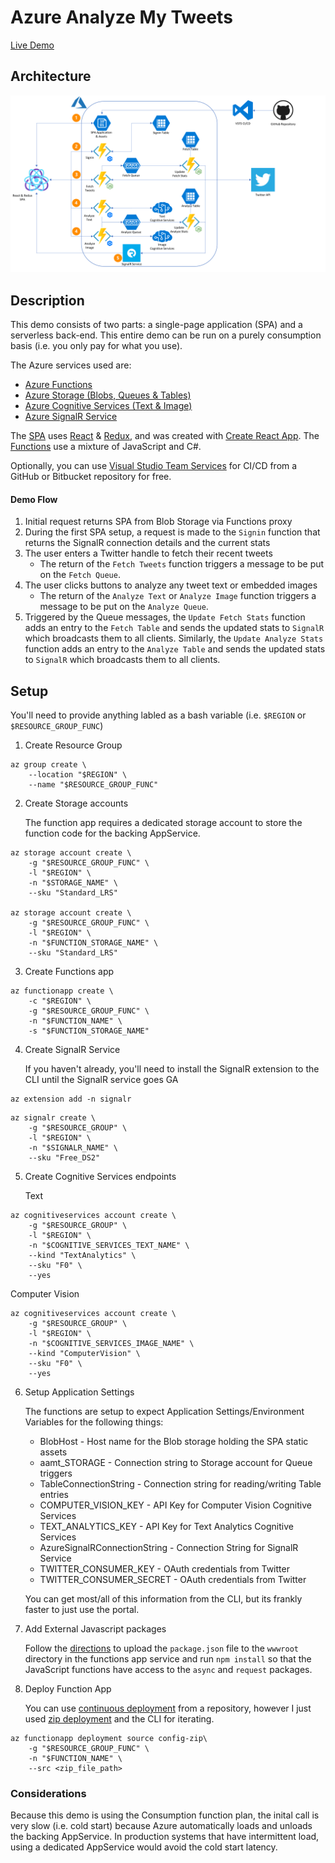 # Azure Analyze My Tweets

[Live Demo](https://aamt-func.azurewebsites.net/)

## Architecture
![alt text](https://github.com/davemurphysf/aamt-spa/raw/master/aamt-diagram.png "aamt diagram")

## Description
This demo consists of two parts: a single-page application (SPA) and a serverless back-end.  This entire demo can be run on a purely consumption basis (i.e. you only pay for what you use).

The Azure services used are:
* [Azure Functions](https://azure.microsoft.com/en-us/services/functions/)
* [Azure Storage (Blobs, Queues & Tables)](https://azure.microsoft.com/en-us/services/storage/)
* [Azure Cognitive Services (Text & Image)](https://azure.microsoft.com/en-us/services/cognitive-services/)
* [Azure SignalR Service](https://azure.microsoft.com/en-us/services/signalr-service/)

The [SPA](https://github.com/davemurphysf/aamt-spa) uses [React](https://reactjs.org) & [Redux](https://redux.js.org/), and was created with [Create React App](https://github.com/facebook/create-react-app).  The [Functions](https://github.com/davemurphysf/aamt-functions) use a mixture of JavaScript and C#.

Optionally, you can use [Visual Studio Team Services](https://www.visualstudio.com/team-services/) for CI/CD from a GitHub or Bitbucket repository for free.
#### Demo Flow
1. Initial request returns SPA from Blob Storage via Functions proxy
2. During the first SPA setup, a request is made to the ```Signin``` function that returns the SignalR connection details and the current stats
3. The user enters a Twitter handle to fetch their recent tweets
   * The return of the ```Fetch Tweets``` function triggers a message to be put on the ```Fetch Queue```.
4. The user clicks buttons to analyze any tweet text or embedded images
   * The return of the ```Analyze Text``` or ```Analyze Image``` function triggers a message to be put on the ```Analyze Queue```.
5. Triggered by the Queue messages, the ```Update Fetch Stats``` function adds an entry to the ```Fetch Table``` and sends the updated stats to ```SignalR``` which broadcasts them to all clients.  Similarly, the ```Update Analyze Stats``` function adds an entry to the ```Analyze Table``` and sends the updated stats to ```SignalR``` which broadcasts them to all clients.

## Setup

You'll need to provide anything labled as a bash variable (i.e. ```$REGION``` or ```$RESOURCE_GROUP_FUNC```)

1. Create Resource Group
```
az group create \
    --location "$REGION" \
    --name "$RESOURCE_GROUP_FUNC"
```

2. Create Storage accounts

   The function app requires a dedicated storage account to store the function code for the backing AppService.
```
az storage account create \
    -g "$RESOURCE_GROUP_FUNC" \
    -l "$REGION" \
    -n "$STORAGE_NAME" \
    --sku "Standard_LRS"

az storage account create \
    -g "$RESOURCE_GROUP_FUNC" \
    -l "$REGION" \
    -n "$FUNCTION_STORAGE_NAME" \
    --sku "Standard_LRS"
```

3. Create Functions app
```
az functionapp create \
    -c "$REGION" \
    -g "$RESOURCE_GROUP_FUNC" \
    -n "$FUNCTION_NAME" \
    -s "$FUNCTION_STORAGE_NAME"
```

4. Create SignalR Service

   If you haven't already, you'll need to install the SignalR extension to the CLI until the SignalR service goes GA
```
az extension add -n signalr
```
```
az signalr create \
    -g "$RESOURCE_GROUP" \
    -l "$REGION" \
    -n "$SIGNALR_NAME" \
    --sku "Free_DS2"
```

5. Create Cognitive Services endpoints

   Text
```
az cognitiveservices account create \
    -g "$RESOURCE_GROUP" \
    -l "$REGION" \
    -n "$COGNITIVE_SERVICES_TEXT_NAME" \
    --kind "TextAnalytics" \
    --sku "F0" \
    --yes
```

   Computer Vision
```
az cognitiveservices account create \
    -g "$RESOURCE_GROUP" \
    -l "$REGION" \
    -n "$COGNITIVE_SERVICES_IMAGE_NAME" \
    --kind "ComputerVision" \
    --sku "F0" \
    --yes
```

6. Setup Application Settings

   The functions are setup to expect Application Settings/Environment Variables for the following things:

   * BlobHost - Host name for the Blob storage holding the SPA static assets
   * aamt_STORAGE - Connection string to Storage account for Queue triggers   
   * TableConnectionString - Connection string for reading/writing Table entries
   * COMPUTER_VISION_KEY - API Key for Computer Vision Cognitive Services
   * TEXT_ANALYTICS_KEY - API Key for Text Analytics Cognitive Services
   * AzureSignalRConnectionString - Connection String for SignalR Service
   * TWITTER_CONSUMER_KEY - OAuth credentials from Twitter
   * TWITTER_CONSUMER_SECRET - OAuth credentials from Twitter

    You can get most/all of this information from the CLI, but its frankly faster to just use the portal.

7. Add External Javascript packages

   Follow the [directions](https://docs.microsoft.com/en-us/azure/azure-functions/functions-reference-node#node-version-and-package-management) to upload the ```package.json``` file to the ```wwwroot``` directory in the functions app service and run ```npm install``` so that the JavaScript functions have access to the ```async``` and ```request``` packages.

8. Deploy Function App

    You can use [continuous deployment](https://docs.microsoft.com/en-us/azure/azure-functions/functions-continuous-deployment) from a repository, however I just used [zip deployment](https://docs.microsoft.com/en-us/azure/azure-functions/deployment-zip-push) and the CLI for iterating.
```
az functionapp deployment source config-zip\
    -g "$RESOURCE_GROUP_FUNC" \
    -n "$FUNCTION_NAME" \
    --src <zip_file_path>
```

### Considerations
Because this demo is using the Consumption function plan, the inital call is very slow (i.e. cold start) because Azure automatically loads and unloads the backing AppService.  In production systems that have intermittent load, using a dedicated AppService would avoid the cold start latency.
